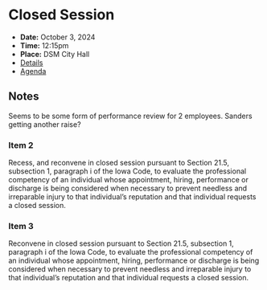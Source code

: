 # Closed Session

- **Date:** October 3, 2024
- **Time:** 12:15pm
- **Place:** DSM City Hall
- [Details](https://www.dsm.city/citycouncil_detail_T60_R2945.php)
- [Agenda](https://councildocs.dsm.city/agendas/ag20241003special.pdf)

## Notes

Seems to be some form of performance review for 2 employees. Sanders getting another raise?

### Item 2

Recess, and reconvene 
in closed session pursuant to Section 21.5, subsection 1,
paragraph i of the Iowa Code, to evaluate the professional competency of an individual
whose appointment, hiring, performance or discharge is being considered when
necessary to prevent needless and irreparable injury to that individual’s reputation and
that individual requests a closed session.

### Item 3

Reconvene 
in closed session pursuant to Section 21.5, subsection 1, paragraph i of the
Iowa Code, to evaluate the professional competency of an individual whose appointment,
hiring, performance or discharge is being considered when necessary to prevent needless
and irreparable injury to that individual’s reputation and that individual requests a closed
session.
